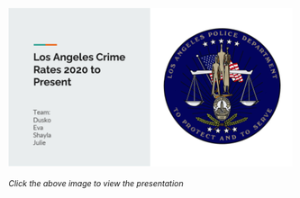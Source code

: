 
[<img alt="Los Angeles Crime Rates 2020 to Present" width="800px" src="Images/Presentation Cover.png" />]([https://www.google.com/]([https://github.com/JulieKent/Project-1/blob/main/Los%20Angeles%20Crime%20Rates%202020%20to%20Present%20Presentation.pdf)https://github.com/JulieKent/Project-1/blob/main/Los%20Angeles%20Crime%20Rates%202020%20to%20Present%20Presentation.pdf](https://github.com/JulieKent/Project-1/blob/main/Los%20Angeles%20Crime%20Rates%202020%20to%20Present%20Presentation.pdf)https://github.com/JulieKent/Project-1/blob/main/Los%20Angeles%20Crime%20Rates%202020%20to%20Present%20Presentation.pdf)

###### _Click the above image to view the presentation_


